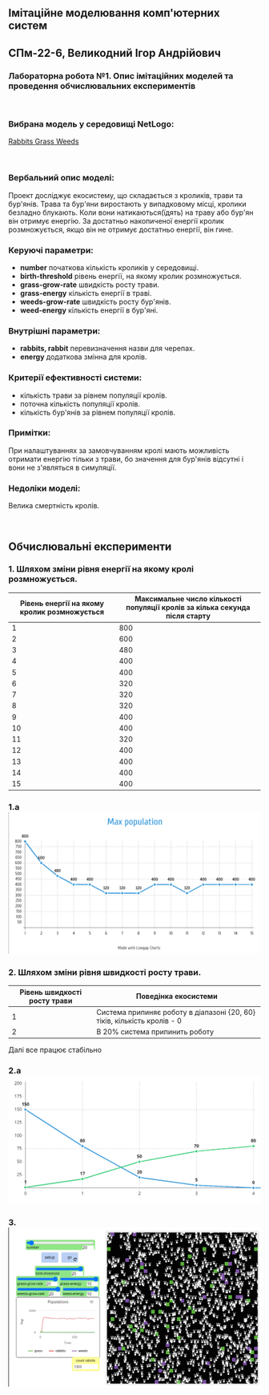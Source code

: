 ## Імітаційне моделювання комп'ютерних систем
## СПм-22-6, **Великодний Ігор Андрійович**
### Лабораторна робота №**1**. Опис імітаційних моделей та проведення обчислювальних експериментів

<br>

### Вибрана модель у середовищі NetLogo:
[Rabbits Grass Weeds](http://www.netlogoweb.org/launch#http://www.netlogoweb.org/assets/modelslib/Sample%20Models/Biology/Rabbits%20Grass%20Weeds.nlogo)

<br>

### Вербальний опис моделі:
Проект досліджує екосистему, що складається з кроликів, трави та бур'янів. Трава та бур'яни виростають у випадковому місці, кролики безладно блукають. Коли вони натикаються(їдять) на траву або бур'ян він отримує енергію. За достатньо накопиченої енергії кролик розмножується, якщо він не отримує достатньо енергії, він гине.

### Керуючі параметри:
- **number** початкова кількість кроликів у середовищі.
- **birth-threshold** рівень енергії, на якому кролик розмножується.
- **grass-grow-rate** швидкість росту трави.
- **grass-energy** кількість енергії в траві.
- **weeds-grow-rate** швидкість росту бур'янів.
- **weed-energy** кількість енергії в бур'яні.

### Внутрішні параметри:
- **rabbits, rabbit** перевизначення назви для черепах.
- **energy** додаткова змінна для кролів.

### Критерії ефективності системи:
- кількість трави за рівнем популяції кролів.
- поточна кількість популяції кролів.
- кількість бур'янів за рівнем популяції кролів.

### Примітки:
При налаштуваннях за замовчуванням кролі мають можливість отримати енергію тільки з трави, бо значення для бур'янів відсутні і вони не з'являться в симуляції.

### Недоліки моделі:
Велика смертність кролів.

<br>

## Обчислювальні експерименти

### 1. Шляхом зміни рівня енергії на якому кролі розмножується.

<table>
<thead>
<tr><th>Рівень енергії на якому кролик розмножується</th><th>Максимальне число кількості популяції кролів за кілька секунда після старту</th></tr>
</thead>
<tbody>
<tr><td>1</td><td>800</td></tr>
<tr><td>2</td><td>600</td></tr>
<tr><td>3</td><td>480</td></tr>
<tr><td>4</td><td>400</td></tr>
<tr><td>5</td><td>400</td></tr>
<tr><td>6</td><td>320</td></tr>
<tr><td>7</td><td>320</td></tr>
<tr><td>8</td><td>320</td></tr>
<tr><td>9</td><td>400</td></tr>
<tr><td>10</td><td>400</td></tr>
<tr><td>11</td><td>320</td></tr>
<tr><td>12</td><td>400</td></tr>
<tr><td>13</td><td>400</td></tr>
<tr><td>14</td><td>400</td></tr>
<tr><td>15</td><td>400</td></tr>
</tbody>
</table>

### 1.a ![Graphic](max_population.png)


### 2. Шляхом зміни рівня швидкості росту трави.

<table>
<thead>
<tr><th>Рівень швидкості росту трави</th><th>Поведінка екосистеми</th></tr>
</thead>
<tbody>
<tr><td>1</td><td>Система припиняє роботу в діапазоні {20, 60} тіків, кількість кролів - 0</td></tr>
<tr><td>2</td><td>В 20% система припинить роботу</td></tr>
</tbody>
</table>
Далі все працює стабільно

### 2.a ![Graphic](grass.png)

### 3. ![Підбір значень параметрів для створення незатухаючих коливань або нестійких коливань](fig3.png)